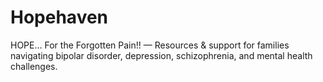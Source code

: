 # Hopehaven
HOPE… For the Forgotten Pain!! — Resources &amp; support for families navigating bipolar disorder, depression, schizophrenia, and mental health challenges.
